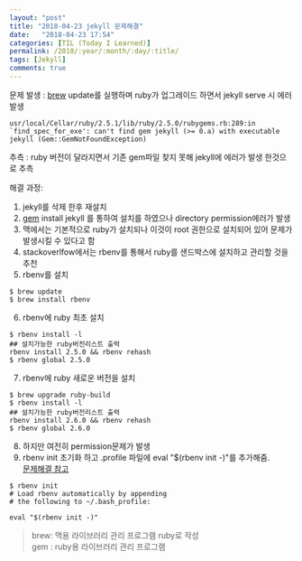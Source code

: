 ```yaml
---
layout: "post"
title: "2018-04-23 jekyll 문제해결"
date:   "2018-04-23 17:54"
categories: [TIL (Today I Learned)]
permalink: /2018/:year/:month/:day/:title/
tags: [Jekyll]
comments: true
---
```


문제 발생 : [brew](https://brew.sh/index_ko) update를 실행하며 ruby가 업그레이드 하면서 jekyll serve 시 에러 발생   
```
usr/local/Cellar/ruby/2.5.1/lib/ruby/2.5.0/rubygems.rb:289:in `find_spec_for_exe': can't find gem jekyll (>= 0.a) with executable jekyll (Gem::GemNotFoundException)
```

추측 : ruby 버전이 달라지면서 기존 gem파일 찾지 못해 jekyll에 에러가 발생 한것으로 추측  

해결 과정:
   1. jekyll를 삭제 한후 재설치
   2. [gem](https://www.ruby-lang.org/ko/libraries/) install jekyll 를 통하여 설치를 하였으나 directory permission에러가 발생  
   3. 맥에서는 기본적으로 ruby가 설치되나 이것이 root 권한으로 설치되어 있어 문제가 발생시킬 수 있다고 함
   4. stackoverlfow에서는 rbenv를 통해서 ruby를 샌드박스에 설치하고 관리할 것을 추천
   5. rbenv를 설치
   ```
   $ brew update
   $ brew install rbenv
   ```
   6. rbenv에 ruby 최초 설치
   ```
   $ rbenv install -l
   ## 설치가능한 ruby버전리스트 출력
   rbenv install 2.5.0 && rbenv rehash
   $ rbenv global 2.5.0
   ```
   7. rbenv에 ruby 새로운 버전을 설치
   ````
   $ brew upgrade ruby-build
   $ rbenv install -l
   ## 설치가능한 ruby버전리스트 출력
   rbenv install 2.6.0 && rbenv rehash
   $ rbenv global 2.6.0
   ````
   8. 하지만 여전히 permission문제가 발생  
   9. rbenv init 초기화 하고 .profile 파일에 eval "$(rbenv init -)"를 추가해줌.  
   [문제해결 참고](https://github.com/rbenv/rbenv/issues/938)

   ```
   $ rbenv init
   # Load rbenv automatically by appending
   # the following to ~/.bash_profile:

   eval "$(rbenv init -)"
   ```

   > brew: 맥용 라이브러리 관리 프로그램 ruby로 작성  
   > gem : ruby용 라이브러리 관리 프로그램
